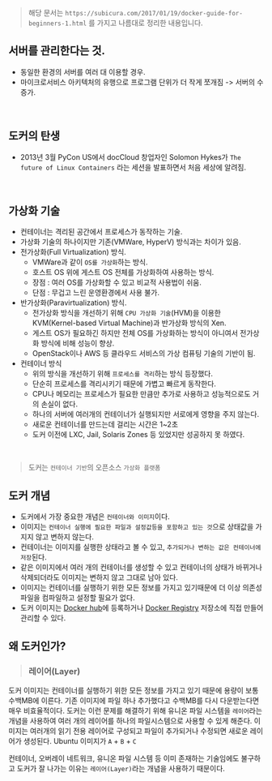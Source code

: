 > 해당 문서는 `https://subicura.com/2017/01/19/docker-guide-for-beginners-1.html` 를 가지고 나름대로 정리한 내용입니다.

## 서버를 관리한다는 것. 
- 동일한 환경의 서버를 여러 대 이용할 경우.
- 마이크로서비스 아키텍처의 유행으로 프로그램 단위가 더 작게 쪼개짐 -> 서버의 수 증가.

<br/>

## 도커의 탄생
 - 2013년 3월 PyCon US에서 docCloud 창업자인 Solomon Hykes가 ```The future of Linux Containers``` 라는 세션을 발표하면서 처음 세상에 알려짐.

<br/>

## 가상화 기술
- 컨테이너는 격리된 공간에서 프로세스가 동작하는 기술.
- 가상화 기술의 하나이지만 기존(VMWare, HyperV) 방식과는 차이가 있음.
- 전가상화(Full Virtualization) 방식.
    - VMWare과 같이 ```OS를 가상화```하는 방식.
    - 호스트 OS 위에 게스트 OS 전체를 가상화하여 사용하는 방식.
    - 장점 : 여러 OS를 가상화할 수 있고 비교적 사용법이 쉬움.
    - 단점 : 무겁고 느린 운영환경에서 사용 불가.
- 반가상화(Paravirtualization) 방식.
    - 전가상화 방식을 개선하기 위해 ```CPU 가상화 기술```(HVM)을 이용한 KVM(Kernel-based Virtual Machine)과 반가상화 방식의 Xen.
    - 게스트 OS가 필요하긴 하지만 전체 OS를 가상화하는 방식이 아니여서 전가상화 방식에 비해 성능이 향상.
    - OpenStack이나 AWS 등 클라우드 서비스의 가상 컴퓨팅 기술의 기반이 됨.
- 컨테이너 방식
    - 위의 방식을 개선하기 위해 ```프로세스를 격리```하는 방식 등장했다.
    - 단순히 프로세스를 격리시키기 때문에 가볍고 빠르게 동작한다.
    - CPU나 메모리는 프로세스가 필요한 만큼만 추가로 사용하고 성능적으로도 거의 손실이 없다.
    - 하나의 서버에 여러개의 컨테이너가 실행되지만 서로에게 영향을 주지 않는다.
    - 새로운 컨테이너를 만드는데 걸리는 시간은 1~2초
    - 도커 이전에 LXC, Jail, Solaris Zones 등 있었지만 성공하지 못 하였다.

<br/>

> 도커는  ```컨테이너 기반```의 오픈소스 ```가상화 플랫폼```


## 도커 개념
- 도커에서 가장 중요한 개념은 ```컨테이너와 이미지```이다.
- 이미지는 ```컨테이너 실행에 필요한 파일과 설정값등을 포함하고 있는 것```으로 상태값을 가지지 않고 변하지 않는다.
- 컨테이너는 이미지를 실행한 상태라고 볼 수 있고, ```추가되거나 변하는 값은 컨테이너에 저장```된다.
- 같은 이미지에서 여러 개의 컨테이너를 생성할 수 있고 컨테이너의 상태가 바뀌거나 삭제되더라도 이미지는 변하지 않고 그대로 남아 있다.
- 이미지는 컨테이너를 실행하기 위한 모든 정보를 가지고 있기때문에 더 이상 의존성 파일을 컴파일하고 설정할 필요가 없다.
- 도커 이미지는 [Docker hub](https://hub.docker.com/)에 등록하거나 [Docker Registry](https://docs.docker.com/registry/) 저장소에 직접 만들어 관리할 수 있다.


## 왜 도커인가? 
>### 레이어(Layer)

도커 이미지는 컨테이너를 실행하기 위한 모든 정보를 가지고 있기 때문에 용량이 보통 수백MB에 이른다.
기존 이미지에 파일 하나 추가했다고 수백MB를 다시 다운받는다면 매우 비효율적이다. 
도커는 이런 문제를 해결하기 위해 유니온 파일 시스템을 ```레이어```라는 개념을 사용하여 여러 개의 레이어를 하나의 파일시스템으로 사용할 수 있게 해준다.
이미지는 여러개의 읽기 전용 레이어로 구성되고 파일이 추가되거나 수정되면 새로운 레이어가 생성된다.
Ubuntu 이미지가  `A` + `B` + `C`

컨테이너, 오버레이 네트워크, 유니온 파일 시스템 등 이미 존재하는 기술임에도 불구하고 도커가 잘 나가는 이유는 ```레이어(Layer)```라는 개념을 사용하기 때문이다.<br/>
